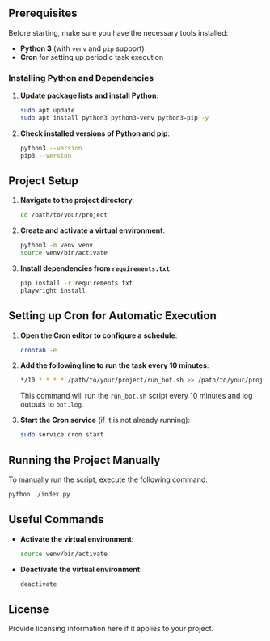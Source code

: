 ## Prerequisites

Before starting, make sure you have the necessary tools installed:

- **Python 3** (with `venv` and `pip` support)
- **Cron** for setting up periodic task execution

### Installing Python and Dependencies

1. **Update package lists and install Python**:
   ```bash
   sudo apt update
   sudo apt install python3 python3-venv python3-pip -y
   ```

2. **Check installed versions of Python and pip**:
   ```bash
   python3 --version
   pip3 --version
   ```

## Project Setup

1. **Navigate to the project directory**:
   ```bash
   cd /path/to/your/project
   ```

2. **Create and activate a virtual environment**:
   ```bash
   python3 -m venv venv
   source venv/bin/activate
   ```

3. **Install dependencies from `requirements.txt`**:
   ```bash
   pip install -r requirements.txt
   playwright install
   ```

## Setting up Cron for Automatic Execution

1. **Open the Cron editor to configure a schedule**:
   ```bash
   crontab -e
   ```

2. **Add the following line to run the task every 10 minutes**:
   ```bash
   */10 * * * * /path/to/your/project/run_bot.sh >> /path/to/your/project/bot.log 2>&1
   ```
   This command will run the `run_bot.sh` script every 10 minutes and log outputs to `bot.log`.


3. **Start the Cron service** (if it is not already running):
   ```bash
   sudo service cron start
   ```

## Running the Project Manually

To manually run the script, execute the following command:
```bash
python ./index.py
```

## Useful Commands

- **Activate the virtual environment**:
  ```bash
  source venv/bin/activate
  ```
- **Deactivate the virtual environment**:
  ```bash
  deactivate
  ```

## License

Provide licensing information here if it applies to your project.
